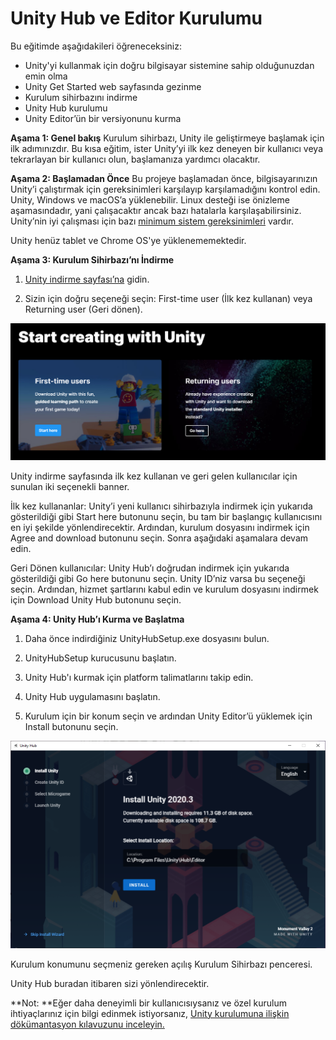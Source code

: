 # Unity Hub ve Editor Kurulumu

Bu eğitimde aşağıdakileri öğreneceksiniz:
- Unity'yi kullanmak için doğru bilgisayar sistemine sahip olduğunuzdan emin olma
- Unity Get Started web sayfasında gezinme
- Kurulum sihirbazını indirme
- Unity Hub kurulumu
- Unity Editor’ün bir versiyonunu kurma

**Aşama 1: Genel bakış**
Kurulum sihirbazı, Unity ile geliştirmeye başlamak için ilk adımınızdır. Bu kısa eğitim, ister Unity’yi ilk kez deneyen bir kullanıcı veya tekrarlayan bir kullanıcı olun, başlamanıza yardımcı olacaktır.


**Aşama 2: Başlamadan Önce**
Bu projeye başlamadan önce, bilgisayarınızın Unity’i çalıştırmak için gereksinimleri karşılayıp karşılamadığını kontrol edin. Unity, Windows ve macOS’a yüklenebilir. Linux desteği ise önizleme aşamasındadır, yani çalışacaktır ancak bazı hatalarla karşılaşabilirsiniz. Unity’nin iyi çalışması için bazı [minimum sistem gereksinimleri](https://docs.unity3d.com/Manual/system-requirements.html) vardır.

Unity henüz tablet ve Chrome OS'ye yüklenememektedir.


**Aşama 3: Kurulum Sihirbazı’nı İndirme**

1.  [Unity indirme sayfası’na](https://store.unity.com/download-nuo) gidin.

2.  Sizin için doğru seçeneği seçin: First-time user (İlk kez kullanan) veya Returning user (Geri dönen).

![figures](https://raw.githubusercontent.com/Kodluyoruz/taskforce/main/unity-essentials/install-the-unity-hub-and-editor/figures/NUODownload_Aug2021.png)

Unity indirme sayfasında ilk kez kullanan ve geri gelen kullanıcılar için sunulan iki seçenekli banner.

İlk kez kullananlar: Unity’i yeni kullanıcı sihirbazıyla indirmek için yukarıda gösterildiği gibi Start here butonunu seçin, bu tam bir başlangıç kullanıcısını en iyi şekilde yönlendirecektir. Ardından, kurulum dosyasını indirmek için Agree and download butonunu seçin. Sonra aşağıdaki aşamalara devam edin.

Geri Dönen kullanıcılar: Unity Hub’ı doğrudan indirmek için yukarıda gösterildiği gibi Go here butonunu seçin. Unity ID’niz varsa bu seçeneği seçin. Ardından, hizmet şartlarını kabul edin ve kurulum dosyasını indirmek için Download Unity Hub butonunu seçin.

**Aşama 4: Unity Hub’ı Kurma ve Başlatma**

1.  Daha önce indirdiğiniz UnityHubSetup.exe dosyasını bulun. 


2.  UnityHubSetup kurucusunu başlatın.


3.  Unity Hub'ı kurmak için platform talimatlarını takip edin.


4.  Unity Hub uygulamasını başlatın.


5.  Kurulum için bir konum seçin ve ardından Unity Editor’ü yüklemek için Install butonunu seçin.

![figures](https://raw.githubusercontent.com/Kodluyoruz/taskforce/main/unity-essentials/install-the-unity-hub-and-editor/figures/Hub_First_NUO_screen_2020-3.PNG)

Kurulum konumunu seçmeniz gereken açılış Kurulum Sihirbazı penceresi.

Unity Hub buradan itibaren sizi yönlendirecektir.

**Not: **Eğer daha deneyimli bir kullanıcısıysanız ve özel kurulum ihtiyaçlarınız için bilgi edinmek istiyorsanız, [Unity kurulumuna ilişkin dökümantasyon kılavuzunu inceleyin.](https://docs.unity3d.com/Manual/GettingStartedInstallingUnity.html)










